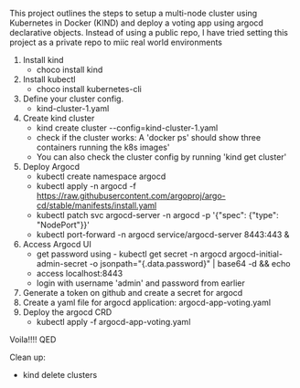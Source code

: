This project outlines the steps to setup a multi-node cluster using Kubernetes in Docker (KIND) and deploy a voting app using argocd declarative objects.
Instead of using a public repo, I have tried setting this project as a private repo to miic real world environments

1. Install kind
   -  choco install kind
2. Install kubectl
   -  choco install kubernetes-cli
3. Define your cluster config.
   -  kind-cluster-1.yaml
4. Create kind cluster
   - kind create cluster --config=kind-cluster-1.yaml
   - check if the cluster works: A 'docker ps' should show three containers running the k8s images'
   - You can also check the cluster config by running 'kind get cluster'
5. Deploy Argocd
   - kubectl create namespace argocd
   - kubectl apply -n argocd -f https://raw.githubusercontent.com/argoproj/argo-cd/stable/manifests/install.yaml
   - kubectl patch svc argocd-server -n argocd -p '{"spec": {"type": "NodePort"}}'
   - kubectl port-forward -n argocd service/argocd-server 8443:443 &
6. Access Argocd UI
   - get password using - kubectl get secret -n argocd argocd-initial-admin-secret -o jsonpath="{.data.password}" | base64 -d && echo
   - access localhost:8443
   - login with username 'admin' and password from earlier
7. Generate a token on github and create a secret for argocd
8. Create a yaml file for argocd application: argocd-app-voting.yaml
9. Deploy the argocd CRD
   - kubectl apply -f argocd-app-voting.yaml
   
Voila!!!! QED

Clean up: 
   - kind delete clusters <cluster-name>
